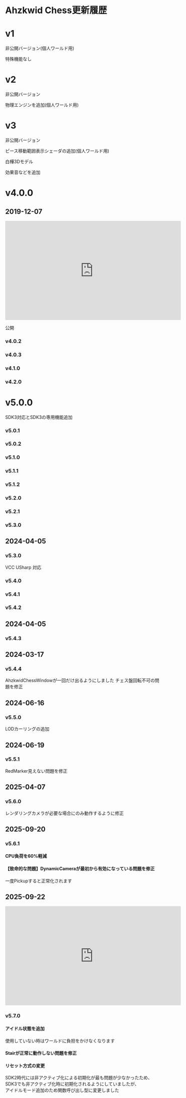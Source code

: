 # Ahzkwid Chess更新履歴

# v1
非公開バージョン(個人ワールド用)

特殊機能なし

# v2
非公開バージョン

物理エンジンを追加(個人ワールド用)

# v3
非公開バージョン

ピース移動範囲表示シェーダの追加(個人ワールド用)

白樺3Dモデル

効果音などを追加

# v4.0.0
## 2019-12-07
<iframe width="560" height="315" src="https://www.youtube.com/embed/YqktiIR6jHs?si=4_seTSEeRzR9ijcU" title="YouTube video player" frameborder="0" allow="accelerometer; autoplay; clipboard-write; encrypted-media; gyroscope; picture-in-picture; web-share" referrerpolicy="strict-origin-when-cross-origin" allowfullscreen></iframe>

公開

### v4.0.2
### v4.0.3
### v4.1.0
### v4.2.0

# v5.0.0
SDK3対応とSDK3の専用機能追加

### v5.0.1
### v5.0.2
### v5.1.0
### v5.1.1
### v5.1.2
### v5.2.0
### v5.2.1
### v5.3.0


## 2024-04-05
### v5.3.0
VCC USharp 対応

### v5.4.0
### v5.4.1
### v5.4.2

## 2024-04-05
### v5.4.3

## 2024-03-17
### v5.4.4
AhzkwidChessWindowが一回だけ出るようにしました
チェス盤回転不可の問題を修正


## 2024-06-16
### v5.5.0
LODカーリングの追加


## 2024-06-19
### v5.5.1
RedMarker見えない問題を修正

## 2025-04-07
### v5.6.0
レンダリングカメラが必要な場合にのみ動作するように修正

## 2025-09-20
### v5.6.1
#### CPU負荷を60%軽減
#### 【致命的な問題】DynamicCameraが最初から有効になっている問題を修正  
一度Pickupすると正常化されます


## 2025-09-22
<iframe width="560" height="315" src="https://www.youtube.com/embed/3-z2br6cCWQ?si=DouDANqNkKwjpUJR" title="YouTube video player" frameborder="0" allow="accelerometer; autoplay; clipboard-write; encrypted-media; gyroscope; picture-in-picture; web-share" referrerpolicy="strict-origin-when-cross-origin" allowfullscreen></iframe>

### v5.7.0
#### アイドル状態を追加  
使用していない時はワールドに負担をかけなくなります
#### Stairが正常に動作しない問題を修正
#### リセット方式の変更
SDK2時代には非アクティブ化による初期化が最も問題が少なかったため、SDK3でも非アクティブ化時に初期化されるようにしていましたが、  
アイドルモード追加のため関数呼び出し型に変更しました

